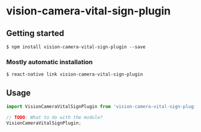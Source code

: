 # vision-camera-vital-sign-plugin

## Getting started

`$ npm install vision-camera-vital-sign-plugin --save`

### Mostly automatic installation

`$ react-native link vision-camera-vital-sign-plugin`

## Usage
```javascript
import VisionCameraVitalSignPlugin from 'vision-camera-vital-sign-plugin';

// TODO: What to do with the module?
VisionCameraVitalSignPlugin;
```
